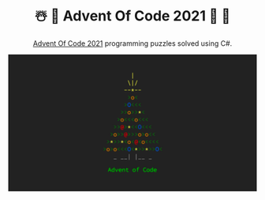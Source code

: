 <div align="center">
  <h1>☃️ 🎄 Advent Of Code 2021 🌠 🌟</h1>

  <p>
    <a href="https://adventofcode.com/2021" target="_blank">Advent Of Code 2021</a> programming puzzles solved using C#.
  </p>

  <img src="docs/cover.png" alt="Advent of Code cover image">
</div>